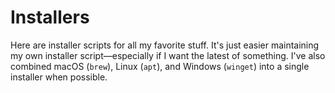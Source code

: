 # Installers

Here are installer scripts for all my favorite stuff. It's just easier maintaining my own installer script—especially if I want the latest of something. I've also combined macOS (`brew`), Linux (`apt`), and Windows (`winget`) into a single installer when possible.
